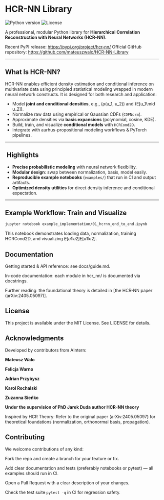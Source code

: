 # HCR-NN Library

![Python version](https://img.shields.io/badge/python-3.9%2B-blue)
![License](https://img.shields.io/badge/license-MIT-green)

A professional, modular Python library for **Hierarchical Correlation Reconstruction with Neural Networks (HCR-NN)**.

Recent PyPI release: https://pypi.org/project/hcr-nn/
Official GitHub repository: https://github.com/mateuszwalo/HCR-NN-Library

---

##  What Is HCR-NN?

HCR-NN enables efficient density estimation and conditional inference on multivariate data using principled statistical modeling wrapped in modern neural network constructs. It is designed for both research and application:

- Model **joint and conditional densities**, e.g., \(ρ(u_1, u_2)\) and \(E[u_1\mid u_2]\).  
- Normalize raw data using empirical or Gaussian CDFs (`CDFNorm`).  
- Approximate densities via **basis expansions** (polynomial, cosine, KDE).  
- Build, train, and visualize **conditional models** with `HCRCond2D`.  
- Integrate with aurhus-propositional modeling workflows & PyTorch pipelines.

---

## ​ Highlights

- **Precise probabilistic modeling** with neural network flexibility.  
- **Modular design**: swap between normalization, basis, model easily.  
- **Reproducible example notebooks** (`examples/`) that run in CI and output artifacts.  
- **Optimized density utilities** for direct density inference and conditional expectation.

---

<!-- ##  Quick Start

```bash
git clone https://github.com/mateuszwalo/HCR-NN-Library.git
cd HCR-NN-Library
python -m venv venv
source venv/bin/activate
pip install -r requirements.txt  # includes torch, numpy, pandas, pytest, etc.
``` -->

## Example Workflow: Train and Visualize

```bash
jupyter notebook example_implementation/01_hcrnn_end_to_end.ipynb
```

This notebook demonstrates loading data, normalization, training HCRCond2D, and visualizing 𝐸[𝑢1∣𝑢2]E[u1∣u2].

## Documentation

Getting started & API reference: see docs/guide.md.

In-code documentation: each module in hcr_nn/ is documented via docstrings.

Further reading: the foundational theory is detailed in [the HCR‑NN paper (arXiv:2405.05097)].

## License

This project is available under the MIT License. See LICENSE for details.

## Acknowledgments

Developed by contributors from AIntern:

****Mateusz Walo****

****Felicja Warno****

****Adrian Przybysz****

****Karol Rochalski****

****Zuzanna Sieńko****

****Under the supervision of PhD Jarek Duda author HCR-NN theory****

Inspired by HCR Theory: Refer to the original paper (arXiv:2405.05097) for theoretical foundations (normalization, orthonormal basis, propagation).


## Contributing

We welcome contributions of any kind:

Fork the repo and create a branch for your feature or fix.

Add clear documentation and tests (preferably notebooks or pytest) — all examples should run in CI.

Open a Pull Request with a clear description of your changes.

Check the test suite `pytest -q` in CI for regression safety.
